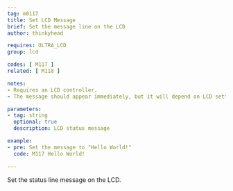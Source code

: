 ```yaml
---
tag: m0117
title: Set LCD Message
brief: Set the message line on the LCD
author: thinkyhead

requires: ULTRA_LCD
group: lcd

codes: [ M117 ]
related: [ M118 ]

notes:
- Requires an LCD controller.
- The message should appear immediately, but it will depend on LCD settings.

parameters:
- tag: string
  optional: true
  description: LCD status message

example:
- pre: Set the message to "Hello World!"
  code: M117 Hello World!

---
```


Set the status line message on the LCD.
